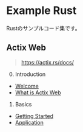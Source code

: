 # Example Rust

Rustのサンプルコード集です。

## Actix Web

> https://actix.rs/docs/

0. Introduction
  - [Welcome](https://github.com/ittokun/example-rust/tree/main/actix_web/docs/ch00-01-welcome.md)
  - [What is Actix Web](https://github.com/ittokun/example-rust/tree/main/actix_web/docs/ch00-02-whatis.md)
1. Basics
  - [Getting Started](https://github.com/ittokun/example-rust/tree/main/actix_web/docs/ch01-01-getting-started.md)
  - [Application](https://github.com/ittokun/example-rust/tree/main/actix_web/docs/ch01-02-application.md)
